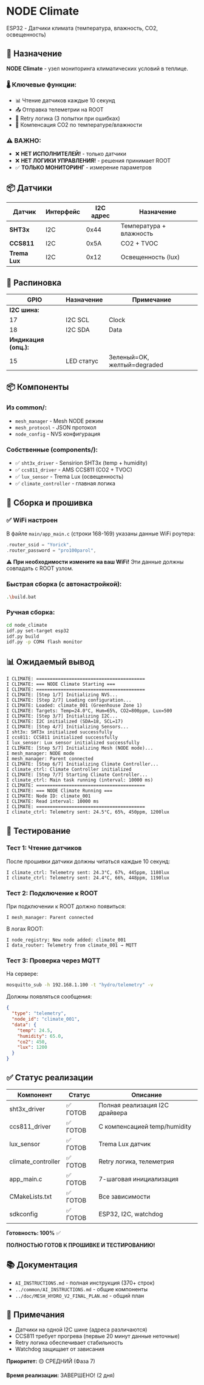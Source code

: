 # NODE Climate

ESP32 - Датчики климата (температура, влажность, CO2, освещенность)

## 🎯 Назначение

**NODE Climate** - узел мониторинга климатических условий в теплице.

### 🌡️ Ключевые функции:
- 📊 Чтение датчиков каждые 10 секунд
- 📤 Отправка телеметрии на ROOT
- 🔁 Retry логика (3 попытки при ошибках)
- 🔄 Компенсация CO2 по температуре/влажности

### ⚠️ ВАЖНО:
- ❌ **НЕТ ИСПОЛНИТЕЛЕЙ!** - только датчики
- ❌ **НЕТ ЛОГИКИ УПРАВЛЕНИЯ!** - решения принимает ROOT
- ✅ **ТОЛЬКО МОНИТОРИНГ** - измерение параметров

## 📦 Датчики

| Датчик | Интерфейс | I2C адрес | Назначение |
|--------|-----------|-----------|------------|
| **SHT3x** | I2C | 0x44 | Температура + влажность |
| **CCS811** | I2C | 0x5A | CO2 + TVOC |
| **Trema Lux** | I2C | 0x12 | Освещенность (lux) |

## 🔌 Распиновка

| GPIO | Назначение | Примечание |
|------|------------|------------|
| **I2C шина:** | | |
| 17 | I2C SCL | Clock |
| 18 | I2C SDA | Data |
| **Индикация (опц.):** | | |
| 15 | LED статус | Зеленый=OK, желтый=degraded |

## 📦 Компоненты

### Из common/:
- `mesh_manager` - Mesh NODE режим
- `mesh_protocol` - JSON протокол
- `node_config` - NVS конфигурация

### Собственные (components/):
- ✅ `sht3x_driver` - Sensirion SHT3x (temp + humidity)
- ✅ `ccs811_driver` - AMS CCS811 (CO2 + TVOC)
- ✅ `lux_sensor` - Trema Lux (освещенность)
- ✅ `climate_controller` - главная логика

## 🚀 Сборка и прошивка

### ✅ WiFi настроен
В файле `main/app_main.c` (строки 168-169) указаны данные WiFi роутера:
```c
.router_ssid = "Yorick",
.router_password = "pro100parol",
```
⚠️ **При необходимости измените на ваш WiFi!** Эти данные должны совпадать с ROOT узлом.

### Быстрая сборка (с автонастройкой):
```bash
.\build.bat
```

### Ручная сборка:
```bash
cd node_climate
idf.py set-target esp32
idf.py build
idf.py -p COM4 flash monitor
```

## 📊 Ожидаемый вывод

```
I CLIMATE: ========================================
I CLIMATE: === NODE Climate Starting ===
I CLIMATE: ========================================
I CLIMATE: [Step 1/7] Initializing NVS...
I CLIMATE: [Step 2/7] Loading configuration...
I CLIMATE: Loaded: climate_001 (Greenhouse Zone 1)
I CLIMATE: Targets: Temp=24.0°C, Hum=65%, CO2=800ppm, Lux=500
I CLIMATE: [Step 3/7] Initializing I2C...
I CLIMATE: I2C initialized (SDA=18, SCL=17)
I CLIMATE: [Step 4/7] Initializing Sensors...
I sht3x: SHT3x initialized successfully
I ccs811: CCS811 initialized successfully
I lux_sensor: Lux sensor initialized successfully
I CLIMATE: [Step 5/7] Initializing Mesh (NODE mode)...
I mesh_manager: NODE mode
I mesh_manager: Parent connected
I CLIMATE: [Step 6/7] Initializing Climate Controller...
I climate_ctrl: Climate Controller initialized
I CLIMATE: [Step 7/7] Starting Climate Controller...
I climate_ctrl: Main task running (interval: 10000 ms)
I CLIMATE: ========================================
I CLIMATE: === NODE Climate Running ===
I CLIMATE: Node ID: climate_001
I CLIMATE: Read interval: 10000 ms
I CLIMATE: ========================================
I climate_ctrl: Telemetry sent: 24.5°C, 65%, 450ppm, 1200lux
```

## 🧪 Тестирование

### Тест 1: Чтение датчиков

После прошивки датчики должны читаться каждые 10 секунд:
```
I climate_ctrl: Telemetry sent: 24.3°C, 67%, 445ppm, 1180lux
I climate_ctrl: Telemetry sent: 24.4°C, 66%, 448ppm, 1190lux
```

### Тест 2: Подключение к ROOT

При подключении к ROOT должно появиться:
```
I mesh_manager: Parent connected
```

В логах ROOT:
```
I node_registry: New node added: climate_001
I data_router: Telemetry from climate_001 → MQTT
```

### Тест 3: Проверка через MQTT

На сервере:
```bash
mosquitto_sub -h 192.168.1.100 -t "hydro/telemetry" -v
```

Должны появляться сообщения:
```json
{
  "type": "telemetry",
  "node_id": "climate_001",
  "data": {
    "temp": 24.5,
    "humidity": 65.0,
    "co2": 450,
    "lux": 1200
  }
}
```

## ✅ Статус реализации

| Компонент | Статус | Описание |
|-----------|--------|----------|
| sht3x_driver | ✅ ГОТОВ | Полная реализация I2C драйвера |
| ccs811_driver | ✅ ГОТОВ | С компенсацией temp/humidity |
| lux_sensor | ✅ ГОТОВ | Trema Lux датчик |
| climate_controller | ✅ ГОТОВ | Retry логика, телеметрия |
| app_main.c | ✅ ГОТОВ | 7-шаговая инициализация |
| CMakeLists.txt | ✅ ГОТОВ | Все зависимости |
| sdkconfig | ✅ ГОТОВ | ESP32, I2C, watchdog |

**Готовность: 100%** ✅

**ПОЛНОСТЬЮ ГОТОВ К ПРОШИВКЕ И ТЕСТИРОВАНИЮ!**

## 📚 Документация

- `AI_INSTRUCTIONS.md` - полная инструкция (370+ строк)
- `../common/AI_INSTRUCTIONS.md` - общие компоненты
- `../doc/MESH_HYDRO_V2_FINAL_PLAN.md` - общий план

## 🔧 Примечания

- Датчики на одной I2C шине (адреса различаются)
- CCS811 требует прогрева (первые 20 минут данные неточные)
- Retry логика обеспечивает стабильность
- Watchdog защищает от зависания

**Приоритет:** 🟡 СРЕДНИЙ (Фаза 7)

**Время реализации:** ЗАВЕРШЕНО! (2 дня)
